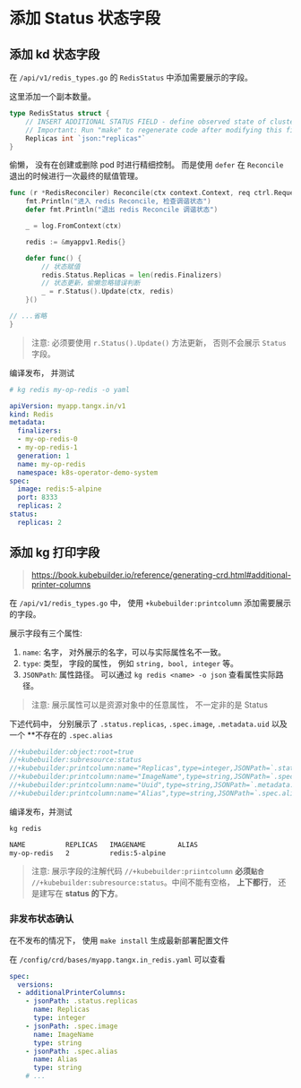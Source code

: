 # 添加 Status 状态字段

## 添加 kd 状态字段

在  `/api/v1/redis_types.go` 的 `RedisStatus` 中添加需要展示的字段。

这里添加一个副本数量。

```go
type RedisStatus struct {
	// INSERT ADDITIONAL STATUS FIELD - define observed state of cluster
	// Important: Run "make" to regenerate code after modifying this file
	Replicas int `json:"replicas"`
}
```

偷懒， 没有在创建或删除 pod 时进行精细控制。 而是使用 `defer` 在 `Reconcile` 退出的时候进行一次最终的赋值管理。

```go
func (r *RedisReconciler) Reconcile(ctx context.Context, req ctrl.Request) (ctrl.Result, error) {
	fmt.Println("进入 redis Reconcile, 检查调谐状态")
	defer fmt.Println("退出 redis Reconcile 调谐状态")

	_ = log.FromContext(ctx)

	redis := &myappv1.Redis{}

	defer func() {
		// 状态赋值
		redis.Status.Replicas = len(redis.Finalizers)
		// 状态更新，偷懒忽略错误判断
		_ = r.Status().Update(ctx, redis)
	}()

// ...省略
}
```

> 注意: 必须要使用 `r.Status().Update()` 方法更新， 否则不会展示 `Status` 字段。

编译发布， 并测试

```yaml
# kg redis my-op-redis -o yaml

apiVersion: myapp.tangx.in/v1
kind: Redis
metadata:
  finalizers:
  - my-op-redis-0
  - my-op-redis-1
  generation: 1
  name: my-op-redis
  namespace: k8s-operator-demo-system
spec:
  image: redis:5-alpine
  port: 8333
  replicas: 2
status:
  replicas: 2
```


## 添加 kg 打印字段


> https://book.kubebuilder.io/reference/generating-crd.html#additional-printer-columns


在 `/api/v1/redis_types.go` 中， 使用 `+kubebuilder:printcolumn` 添加需要展示的字段。

展示字段有三个属性:

1. `name`: 名字， 对外展示的名字，可以与实际属性名不一致。 
2. `type`: 类型， 字段的属性， 例如 `string, bool, integer` 等。
3. `JSONPath`: 属性路径。 可以通过 `kg redis <name> -o json` 查看属性实际路径。

> 注意: 展示属性可以是资源对象中的任意属性， 不一定非的是 Status

下述代码中， 分别展示了 `.status.replicas`, `.spec.image`, `.metadata.uid` 以及一个 **不存在的 `.spec.alias` 

```go
//+kubebuilder:object:root=true
//+kubebuilder:subresource:status
//+kubebuilder:printcolumn:name="Replicas",type=integer,JSONPath=`.status.replicas`
//+kubebuilder:printcolumn:name="ImageName",type=string,JSONPath=`.spec.image`
//+kubebuilder:printcolumn:name="Uuid",type=string,JSONPath=`.metadata.uid`
//+kubebuilder:printcolumn:name="Alias",type=string,JSONPath=`.spec.alias`
```


编译发布，并测试

```bash
kg redis

NAME          REPLICAS   IMAGENAME        ALIAS
my-op-redis   2          redis:5-alpine
```

> 注意: 展示字段的注解代码 `//+kubebuilder:priintcolumn` **必须`贴合`** `//+kubebuilder:subresource:status`。中间不能有空格， **上下都行**， 还是建写在 **status 的下方**。


### 非发布状态确认

在不发布的情况下， 使用 `make install` 生成最新部署配置文件

在 `/config/crd/bases/myapp.tangx.in_redis.yaml` 可以查看

```yaml
spec:
  versions:
  - additionalPrinterColumns:
    - jsonPath: .status.replicas
      name: Replicas
      type: integer
    - jsonPath: .spec.image
      name: ImageName
      type: string
    - jsonPath: .spec.alias
      name: Alias
      type: string
    # ...
```

